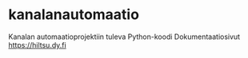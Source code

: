 # kanalanautomaatio
Kanalan automaatioprojektiin tuleva Python-koodi
Dokumentaatiosivut https://hiltsu.dy.fi
